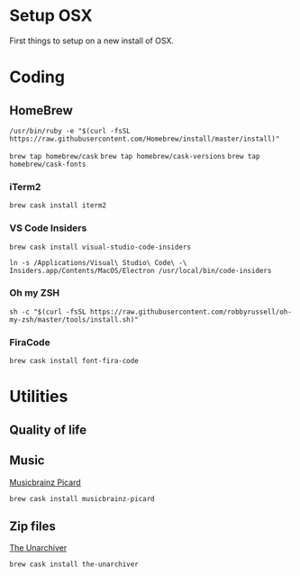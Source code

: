 # Setup OSX
First things to setup on a new install of OSX.

# Coding

## HomeBrew

`/usr/bin/ruby -e "$(curl -fsSL https://raw.githubusercontent.com/Homebrew/install/master/install)"`

`brew tap homebrew/cask`
`brew tap homebrew/cask-versions`
`brew tap homebrew/cask-fonts`

### iTerm2

`brew cask install iterm2`

### VS Code Insiders

`brew cask install visual-studio-code-insiders`

`ln -s /Applications/Visual\ Studio\ Code\ -\ Insiders.app/Contents/MacOS/Electron /usr/local/bin/code-insiders`

### Oh my ZSH
`sh -c "$(curl -fsSL https://raw.githubusercontent.com/robbyrussell/oh-my-zsh/master/tools/install.sh)"`

### FiraCode
`brew cask install font-fira-code`

# Utilities

## Quality of life

## Music

[Musicbrainz Picard](https://picard.musicbrainz.org/)

`brew cask install musicbrainz-picard`

## Zip files
[The Unarchiver](https://theunarchiver.com/)

`brew cask install the-unarchiver`
